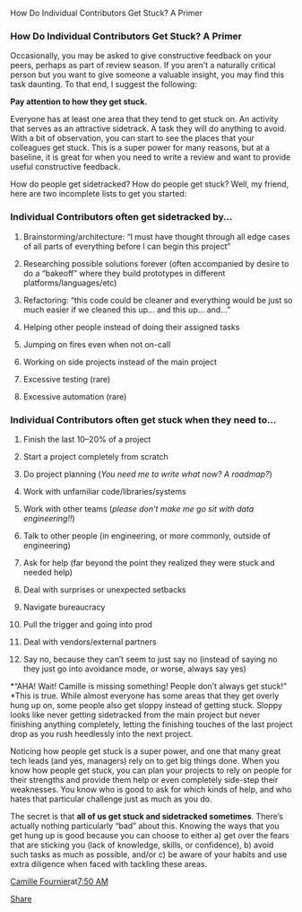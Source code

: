 How Do Individual Contributors Get Stuck? A Primer

### How Do Individual Contributors Get Stuck? A Primer

Occasionally, you may be asked to give constructive feedback on your peers, perhaps as part of review season. If you aren’t a naturally critical person but you want to give someone a valuable insight, you may find this task daunting. To that end, I suggest the following:

**Pay attention to how they get stuck.**

Everyone has at least one area that they tend to get stuck on. An activity that serves as an attractive sidetrack. A task they will do anything to avoid. With a bit of observation, you can start to see the places that your colleagues get stuck. This is a super power for many reasons, but at a baseline, it is great for when you need to write a review and want to provide useful constructive feedback.

How do people get sidetracked? How do people get stuck? Well, my friend, here are two incomplete lists to get you started:

### Individual Contributors often get sidetracked by…

1. Brainstorming/architecture: “I must have thought through all edge cases of all parts of everything before I can begin this project”

2. Researching possible solutions forever (often accompanied by desire to do a “bakeoff” where they build prototypes in different platforms/languages/etc)

3. Refactoring: “this code could be cleaner and everything would be just so much easier if we cleaned this up… and this up… and…”

4. Helping other people instead of doing their assigned tasks
5. Jumping on fires even when not on-call
6. Working on side projects instead of the main project
7. Excessive testing (rare)
8. Excessive automation (rare)

### Individual Contributors often get stuck when they need to…

1. Finish the last 10–20% of a project
2. Start a project completely from scratch
3. Do project planning (*You need me to write what now? A roadmap?*)
4. Work with unfamiliar code/libraries/systems

5. Work with other teams (*please don’t make me go sit with data engineering!!*)

6. Talk to other people (in engineering, or more commonly, outside of engineering)

7. Ask for help (far beyond the point they realized they were stuck and needed help)

8. Deal with surprises or unexpected setbacks
9. Navigate bureaucracy
10. Pull the trigger and going into prod
11. Deal with vendors/external partners

12. Say no, because they can’t seem to just say no (instead of saying no they just go into avoidance mode, or worse, always say yes)

*“AHA! Wait! Camille is missing something! People don’t always get stuck!” *This is true. While almost everyone has some areas that they get overly hung up on, some people also get sloppy instead of getting stuck. Sloppy looks like never getting sidetracked from the main project but never finishing anything completely, letting the finishing touches of the last project drop as you rush heedlessly into the next project.

Noticing how people get stuck is a super power, and one that many great tech leads (and yes, managers) rely on to get big things done. When you know how people get stuck, you can plan your projects to rely on people for their strengths and provide them help or even completely side-step their weaknesses. You know who is good to ask for which kinds of help, and who hates that particular challenge just as much as you do.

The secret is that **all of us get stuck and sidetracked sometimes**. There’s actually nothing particularly “bad” about this. Knowing the ways that you get hung up is good because you can choose to either a) get over the fears that are sticking you (lack of knowledge, skills, or confidence), b) avoid such tasks as much as possible, and/or c) be aware of your habits and use extra diligence when faced with tackling these areas.

[Camille Fournier](https://www.blogger.com/profile/05090020862261633248)at[7:50 AM](http://www.elidedbranches.com/2017/01/how-do-individual-contributors-get.html?m=1)

[Share](#)